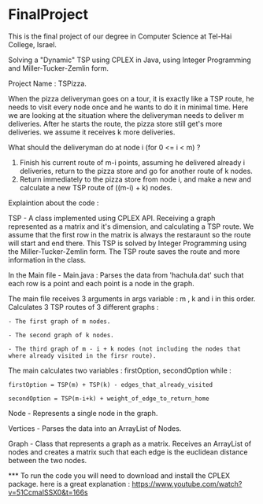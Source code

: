 # FinalProject

This is the final project of our degree in Computer Science at Tel-Hai College, Israel.

Solving a "Dynamic" TSP using CPLEX in Java, using Integer Programming and Miller-Tucker-Zemlin form.

Project Name : TSPizza.

When the pizza deliveryman goes on a tour, it is exactly like a TSP route, he needs to visit every node once and he wants to do it in minimal time.
Here we are looking at the situation where the deliveryman needs to deliver m deliveries. After he starts the route, the pizza store still get's more deliveries. we assume it receives k more deliveries.

What should the deliveryman do at node i (for 0 <= i < m) ? 
1. Finish his current route of m-i points, assuming he delivered already i deliveries, return to the pizza store and go for another route of k nodes.
2. Return immediately to the pizza store from node i, and make a new and calculate a new TSP route of ((m-i) + k) nodes.



Explaintion about the code :

  TSP - A class implemented using CPLEX API. Receiving a graph represented as a matrix and it's dimension, and calculating a TSP route. We assume that the first row in the matrix is always the restaraunt so the route will start and end there. This TSP is solved by Integer Programming using the Miller-Tucker-Zemlin form. The TSP route saves the route and more information in the class.




In the Main file - Main.java :
  Parses the data from 'hachula.dat' such that each row is a point and each point is a node in the graph.
  
  The main file receives 3 arguments in args variable : m , k and i in this order.
  Calculates 3 TSP routes of 3 different graphs : 
  
    - The first graph of m nodes.
    
    - The second graph of k nodes.
    
    - The third graph of m - i + k nodes (not including the nodes that where already visited in the firsr route).
    
  The main calculates two variables : firstOption, secondOption while :
  
    firstOption = TSP(m) + TSP(k) - edges_that_already_visited
    
    secondOption = TSP(m-i+k) + weight_of_edge_to_return_home
    
  
  
  
  Node - Represents a single node in the graph.
  
  Vertices - Parses the data into an ArrayList of Nodes.
  
  Graph - Class that represents a graph as a matrix. Receives an ArrayList of nodes and creates a matrix such that each edge is the euclidean distance between the two nodes.
  
  
  
  
  *** To run the code you will need to download and install the CPLEX package. here is a great explanation :
  https://www.youtube.com/watch?v=51CcmaISSX0&t=166s
 

